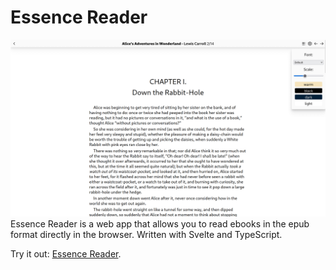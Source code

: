 # Essence Reader
![Screenshot](docs/screenshot.png)
Essence Reader is a web app that allows you to read ebooks in the epub format directly in the browser.
Written with Svelte and TypeScript.

Try it out: [Essence Reader](https://vecopotryx.github.io/essence-reader/).